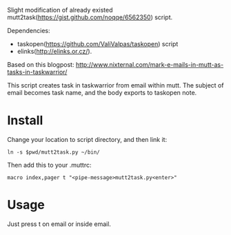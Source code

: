 Slight modification of already existed mutt2task(https://gist.github.com/noqqe/6562350) script.

Dependencies:
  - taskopen(https://github.com/ValiValpas/taskopen) script
  - elinks(http://elinks.or.cz/).

Based on this blogpost: http://www.nixternal.com/mark-e-mails-in-mutt-as-tasks-in-taskwarrior/

This script creates task in taskwarrior from email within mutt. The subject of email becomes task name, and the body exports to taskopen note.

# Install

Change your location to script directory, and then link it:

```
ln -s $pwd/mutt2task.py ~/bin/
```

Then add this to your .muttrc:

```
macro index,pager t "<pipe-message>mutt2task.py<enter>"
```

# Usage

Just press t on email or inside email.

